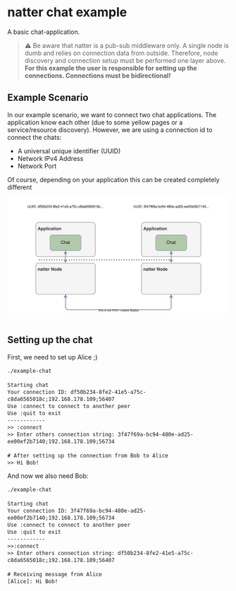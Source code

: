 # **natter** chat example

A basic chat-application.

> :warning: Be aware that natter is a pub-sub middleware only.
A single node is dumb and relies on connection data from outside.
Therefore, node discovery and connection setup must be performed one layer above. **For this example the user is responsible for setting up the connections. Connections must be bidirectional!**

## Example Scenario

In our example scenario, we want to connect two chat applications.
The application know each other (due to some yellow pages or a service/resource discovery).
However, we are using a connection id to connect the chats:

- A universal unique identifier (UUID) 
- Network IPv4 Address
- Network Port

Of course, depending on your application this can be created completely different

<center>
<img src="./chat.svg" alt="Chat example" /><br /> <br />
</center>

## Setting up the chat

First, we need to set up Alice ;)

```shell
./example-chat

Starting chat
Your connection ID: df50b234-8fe2-41e5-a75c-c8da6565018c;192.168.178.109;56407
Use :connect to connect to another peer
Use :quit to exit
------------
>> :connect
>> Enter others connection string: 3f47f69a-bc94-480e-ad25-ee00ef2b7140;192.168.178.109;56734

# After setting up the connection from Bob to Alice
>> Hi Bob!
```

And now we also need Bob:

```shell
./example-chat

Starting chat
Your connection ID: 3f47f69a-bc94-480e-ad25-ee00ef2b7140;192.168.178.109;56734
Use :connect to connect to another peer
Use :quit to exit
------------
>>:connect
>> Enter others connection string: df50b234-8fe2-41e5-a75c-c8da6565018c;192.168.178.109;56407

# Receiving message from Alice
[Alice]: Hi Bob!
```
